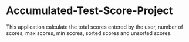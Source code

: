 # Accumulated-Test-Score-Project
This application calculate the total scores entered by the user, number of scores, max scores, min scores, sorted scores and unsorted scores.
